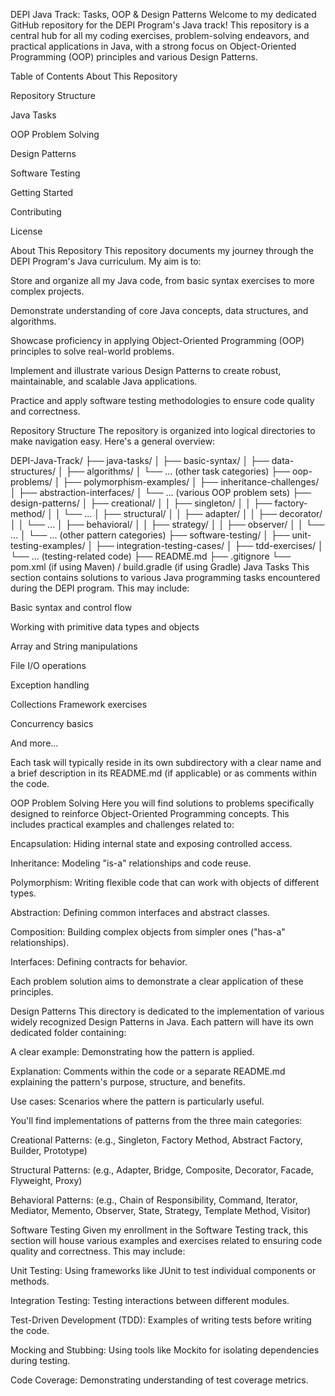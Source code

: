DEPI Java Track: Tasks, OOP & Design Patterns
Welcome to my dedicated GitHub repository for the DEPI Program's Java track! This repository is a central hub for all my coding exercises, problem-solving endeavors, and practical applications in Java, with a strong focus on Object-Oriented Programming (OOP) principles and various Design Patterns.

Table of Contents
About This Repository

Repository Structure

Java Tasks

OOP Problem Solving

Design Patterns

Software Testing

Getting Started

Contributing

License

About This Repository
This repository documents my journey through the DEPI Program's Java curriculum. My aim is to:

Store and organize all my Java code, from basic syntax exercises to more complex projects.

Demonstrate understanding of core Java concepts, data structures, and algorithms.

Showcase proficiency in applying Object-Oriented Programming (OOP) principles to solve real-world problems.

Implement and illustrate various Design Patterns to create robust, maintainable, and scalable Java applications.

Practice and apply software testing methodologies to ensure code quality and correctness.

Repository Structure
The repository is organized into logical directories to make navigation easy. Here's a general overview:

DEPI-Java-Track/
├── java-tasks/
│   ├── basic-syntax/
│   ├── data-structures/
│   ├── algorithms/
│   └── ... (other task categories)
├── oop-problems/
│   ├── polymorphism-examples/
│   ├── inheritance-challenges/
│   ├── abstraction-interfaces/
│   └── ... (various OOP problem sets)
├── design-patterns/
│   ├── creational/
│   │   ├── singleton/
│   │   ├── factory-method/
│   │   └── ...
│   ├── structural/
│   │   ├── adapter/
│   │   ├── decorator/
│   │   └── ...
│   ├── behavioral/
│   │   ├── strategy/
│   │   ├── observer/
│   │   └── ...
│   └── ... (other pattern categories)
├── software-testing/
│   ├── unit-testing-examples/
│   ├── integration-testing-cases/
│   ├── tdd-exercises/
│   └── ... (testing-related code)
├── README.md
├── .gitignore
└── pom.xml (if using Maven) / build.gradle (if using Gradle)
Java Tasks
This section contains solutions to various Java programming tasks encountered during the DEPI program. This may include:

Basic syntax and control flow

Working with primitive data types and objects

Array and String manipulations

File I/O operations

Exception handling

Collections Framework exercises

Concurrency basics

And more...

Each task will typically reside in its own subdirectory with a clear name and a brief description in its README.md (if applicable) or as comments within the code.

OOP Problem Solving
Here you will find solutions to problems specifically designed to reinforce Object-Oriented Programming concepts. This includes practical examples and challenges related to:

Encapsulation: Hiding internal state and exposing controlled access.

Inheritance: Modeling "is-a" relationships and code reuse.

Polymorphism: Writing flexible code that can work with objects of different types.

Abstraction: Defining common interfaces and abstract classes.

Composition: Building complex objects from simpler ones ("has-a" relationships).

Interfaces: Defining contracts for behavior.

Each problem solution aims to demonstrate a clear application of these principles.

Design Patterns
This directory is dedicated to the implementation of various widely recognized Design Patterns in Java. Each pattern will have its own dedicated folder containing:

A clear example: Demonstrating how the pattern is applied.

Explanation: Comments within the code or a separate README.md explaining the pattern's purpose, structure, and benefits.

Use cases: Scenarios where the pattern is particularly useful.

You'll find implementations of patterns from the three main categories:

Creational Patterns: (e.g., Singleton, Factory Method, Abstract Factory, Builder, Prototype)

Structural Patterns: (e.g., Adapter, Bridge, Composite, Decorator, Facade, Flyweight, Proxy)

Behavioral Patterns: (e.g., Chain of Responsibility, Command, Iterator, Mediator, Memento, Observer, State, Strategy, Template Method, Visitor)

Software Testing
Given my enrollment in the Software Testing track, this section will house various examples and exercises related to ensuring code quality and correctness. This may include:

Unit Testing: Using frameworks like JUnit to test individual components or methods.

Integration Testing: Testing interactions between different modules.

Test-Driven Development (TDD): Examples of writing tests before writing the code.

Mocking and Stubbing: Using tools like Mockito for isolating dependencies during testing.

Code Coverage: Demonstrating understanding of test coverage metrics.